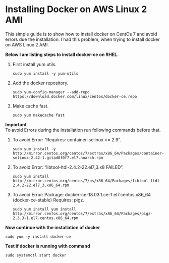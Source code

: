 # Installing Docker on AWS Linux 2 AMI<a name="installing-docker"></a>

This simple guide is to show how to install docker on CentOs 7 and avoid errors due the installation.
I had this problem, when trying to install docker on AWS Linux 2 AMI.


**Below I am listing steps to install docker-ce on RHEL.**

1. First install yum utils\.

   ```
   sudo yum install -y yum-utils
   ```

1. Add the docker repository\.

   ```
   sudo yum-config-manager --add-repo https://download.docker.com/linux/centos/docker-ce.repo
   ```

1. Make cache fast\.

   ```
   sudo yum makecache fast
   ```
   
**Important**  
To avoid Errors during the installation run following commands before that\.

1. To avoid Error: “Requires: container-selinux >= 2.9”\.

   ```
   sudo yum install -y http://mirror.centos.org/centos/7/extras/x86_64/Packages/container-selinux-2.42-1.gitad8f0f7.el7.noarch.rpm
   ```
   
1. To avoid Error: “libtool-ltdl-2.4.2-22.el7_3.x8 FAILED”\.

   ```
   sudo yum install http://mirror.centos.org/centos/7/os/x86_64/Packages/libtool-ltdl-2.4.2-22.el7_3.x86_64.rpm
   ```
   
1. To avoid Error: Package: docker-ce-18.03.1.ce-1.el7.centos.x86_64 (docker-ce-stable) Requires: pigz\.

   ```
   sudo yum install yum install http://mirror.centos.org/centos/7/extras/x86_64/Packages/pigz-2.3.3-1.el7.centos.x86_64.rpm
   ```
   
**Now continue with the installation of docker**

   ```
   sudo yum -y install docker-ce
   ```
   
**Test if docker is running with command**

   ```
   sudo systemctl start docker
   ```

